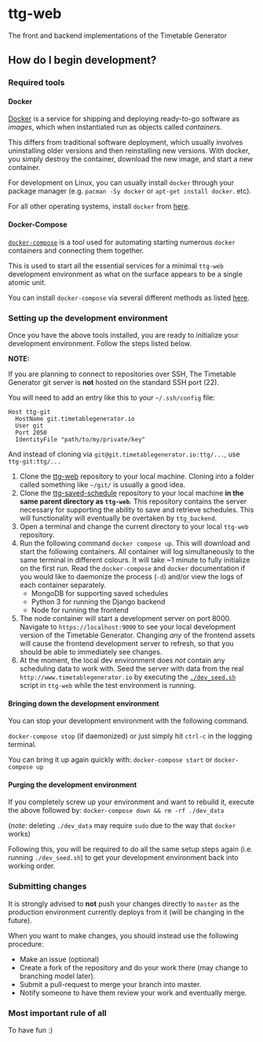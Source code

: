 # ttg-web

The front and backend implementations of the Timetable Generator

## How do I begin development?

### Required tools

#### Docker
[Docker](https://www.docker.com/) is a service for shipping and deploying ready-to-go software as *images*, which when instantiated run as objects called *containers*.

This differs from traditional software deployment, which usually involves uninstalling older versions and then reinstalling new versions. With docker, you simply destroy the container, download the new image, and start a new container.

For development on Linux, you can usually install `docker` through your package manager (e.g. `pacman -Sy docker` or `apt-get install docker`. etc).

For all other operating systems, install `docker` from [here](https://www.docker.com/products/docker).

#### Docker-Compose

[`docker-compose`](https://docs.docker.com/compose) is a tool used for automating starting numerous `docker` containers and connecting them together.

This is used to start all the essential services for a minimal `ttg-web` development environment as what on the surface appears to be a single atomic unit.

You can install `docker-compose` via several different methods as listed [here](https://docs.docker.com/compose/install/).

### Setting up the development environment

Once you have the above tools installed, you are ready to initialize your development environment. Follow the steps listed below.

**NOTE:**

If you are planning to connect to repositories over SSH, The Timetable Generator git server is **not** hosted on the standard SSH port (22).

You will need to add an entry like this to your `~/.ssh/config` file:

```
Host ttg-git
  HostName git.timetablegenerator.io
  User git
  Port 2050
  IdentityFile "path/to/my/private/key"
```

And instead of cloning via `git@git.timetablegenerator.io:ttg/...`, use `ttg-git:ttg/...`

1. Clone the [ttg-web](https://git.timetablegenerator.io/ttg/ttg-web) repository to your local machine. Cloning into a folder called something like `~/git/` is usually a good idea.
2. Clone the [ttg-saved-schedule](https://git.timetablegenerator.io/ttg/ttg-saved-schedules) repository to your local machine **in the same parent directory as `ttg-web`**. This repository contains the server necessary for supporting the ability to save and retrieve schedules. This will functionality will eventually be overtaken by `ttg_backend`.
3. Open a terminal and change the current directory to your local `ttg-web` repository.
4. Run the following command `docker compose up`. This will download and start the following containers. All container will log simultaneously to the same terminal in different colours. It will take ~1 minute to fully initialize on the first run. Read the `docker-compose` and `docker` documentation if you would like to daemonize the process (`-d`) and/or view the logs of each container separately.
	- MongoDB for supporting saved schedules
	- Python 3 for running the Django backend
	- Node for running the frontend
5. The node container will start a development server on port 8000. Navigate to `https://localhost:9000` to see your local development version of the Timetable Generator. Changing *any* of the frontend assets will cause the frontend development server to refresh, so that you should be able to immediately see changes.
6. At the moment, the local dev environment does *not* contain any scheduling data to work with. Seed the server with data from the real `http://www.timetablegenerator.io` by executing the [`./dev_seed.sh`](/dev_seed.sh) script in `ttg-web` while the test environment is running.

#### Bringing down the development environment

You can stop your development environment with the following command.

`docker-compose stop` (if daemonized) or just simply hit `ctrl-c` in the logging terminal.

You can bring it up again quickly with: `docker-compose start` or `docker-compose up`

#### Purging the development environment

If you completely screw up your environment and want to rebuild it, execute the above followed by:
`docker-compose down && rm -rf ./dev_data`

(*note*: deleting `./dev_data` may require `sudo` due to the way that `docker` works)

Following this, you will be required to do all the same setup steps again (i.e. running `./dev_seed.sh`) to get your development environment back into working order.

### Submitting changes

It is strongly advised to **not** push your changes directly to `master` as the production environment currently deploys from it (will be changing in the future).

When you want to make changes, you should instead use the following procedure:
- Make an issue (optional)
- Create a fork of the repository and do your work there (may change to branching model later).
- Submit a pull-request to merge your branch into master.
- Notify someone to have them review your work and eventually merge.

### Most important rule of all
To have fun :)
